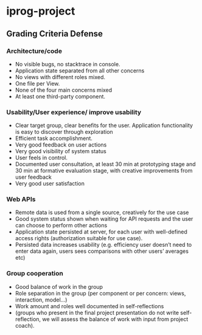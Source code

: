 # iprog-project

## Grading Criteria Defense

### Architecture/code

* No visible bugs,  no stacktrace in console. 
* Application state separated from all other concerns
* No views with different roles mixed.
* One file per View. 
* None of the four main concerns mixed
* At least one third-party component.

### Usability/User experience/ improve usability

* Clear target group, clear benefits for the user.  Application functionality is easy to discover through exploration
* Efficient task accomplishment. 
* Very good feedback on user actions
* Very good visibility of system status
* User feels in control.
* Documented user consultation, at least 30 min at prototyping stage and 30 min at formative evaluation stage, with  creative improvements from user feedback
* Very good user satisfaction

### Web APIs

* Remote data is used from a single source, creatively for the use case
* Good system status shown when waiting for API requests and the user can choose to perform other actions
* Application state persisted at server, for each user  with well-defined access rights (authorization suitable for use case). 
* Persisted data increases usability (e.g. efficiency user doesn’t need to enter data again, users sees comparisons with other users’ averages etc)

### Group cooperation

* Good balance of work in the group
* Role separation in the group (per component or per concern: views, interaction, model…)
* Work amount and roles well documented in self-reflections
* (groups who present in the final project presentation do not write self-reflection, we will assess the balance of work with input from project coach).

